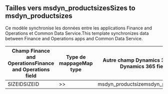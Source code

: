 ## <a name="sizes-to-msdyn_productsizes"></a><span data-ttu-id="074e0-101">Tailles vers msdyn_productsizes</span><span class="sxs-lookup"><span data-stu-id="074e0-101">Sizes to msdyn_productsizes</span></span>

<span data-ttu-id="074e0-102">Ce modèle synchronise les données entre les applications Finance and Operations et Common Data Service.</span><span class="sxs-lookup"><span data-stu-id="074e0-102">This template synchronizes data between Finance and Operations apps and Common Data Service.</span></span>

<span data-ttu-id="074e0-103">Champ Finance and Operations</span><span class="sxs-lookup"><span data-stu-id="074e0-103">Finance and Operations field</span></span> | <span data-ttu-id="074e0-104">Type de mappage</span><span class="sxs-lookup"><span data-stu-id="074e0-104">Map type</span></span> | <span data-ttu-id="074e0-105">Autre champ Dynamics 365</span><span class="sxs-lookup"><span data-stu-id="074e0-105">Other Dynamics 365 field</span></span> | <span data-ttu-id="074e0-106">Valeur par défaut</span><span class="sxs-lookup"><span data-stu-id="074e0-106">Default value</span></span>
---|---|---|---
<span data-ttu-id="074e0-107">SIZEID</span><span class="sxs-lookup"><span data-stu-id="074e0-107">SIZEID</span></span> | >> | <span data-ttu-id="074e0-108">msdyn_productsize</span><span class="sxs-lookup"><span data-stu-id="074e0-108">msdyn_productsize</span></span> | 
